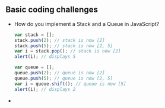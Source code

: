 ## Basic coding challenges

- How do you implement a Stack and a Queue in JavaScript?

  ```js
  var stack = [];
  stack.push(2); // stack is now [2]
  stack.push(5); // stack is now [2, 5]
  var i = stack.pop(); // stack is now [2]
  alert(i); // displays 5

  var queue = [];
  queue.push(2); // queue is now [2]
  queue.push(5); // queue is now [2, 5]
  var i = queue.shift(); // queue is now [5]
  alert(i); // displays 2
  ```

-
